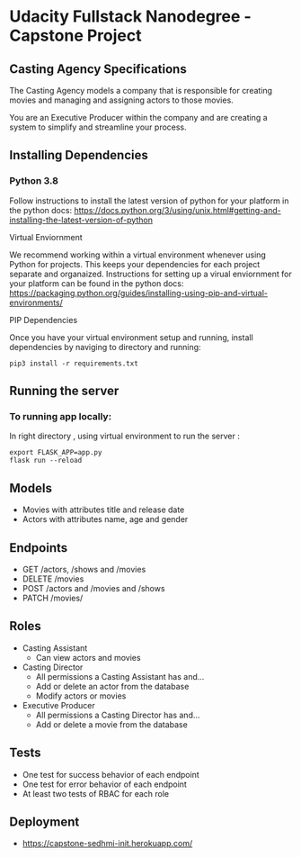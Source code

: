 # Udacity Fullstack Nanodegree -  Capstone Project

## Casting Agency Specifications

The Casting Agency models a company that is responsible for creating movies and managing and assigning actors to those movies.

You are an Executive Producer within the company and are creating a system to simplify and streamline your process.

## Installing Dependencies 

### Python 3.8

Follow instructions to install the latest version of python for your platform in the python docs: https://docs.python.org/3/using/unix.html#getting-and-installing-the-latest-version-of-python

Virtual Enviornment

We recommend working within a virtual environment whenever using Python for projects. This keeps your dependencies for each project separate and organaized. Instructions for setting up a virual enviornment for your platform can be found in the python docs: https://packaging.python.org/guides/installing-using-pip-and-virtual-environments/

PIP Dependencies

Once you have your virtual environment setup and running, install dependencies by naviging to directory and running:
```
pip3 install -r requirements.txt
```

## Running the server
### To running app locally:

In right directory , using virtual environment to run the server :
```
export FLASK_APP=app.py
flask run --reload
```

## Models

* Movies with attributes title and release date
* Actors with attributes name, age and gender

## Endpoints

* GET /actors, /shows and /movies
* DELETE /movies
* POST /actors and /movies and /shows
* PATCH /movies/

## Roles

* Casting Assistant
  * Can view actors and movies
* Casting Director
  * All permissions a Casting Assistant has and...
  * Add or delete an actor from the database
  * Modify actors or movies
* Executive Producer
  * All permissions a Casting Director has and...
  * Add or delete a movie from the database

## Tests

* One test for success behavior of each endpoint
* One test for error behavior of each endpoint
* At least two tests of RBAC for each role

## Deployment

* https://capstone-sedhmi-init.herokuapp.com/ 
